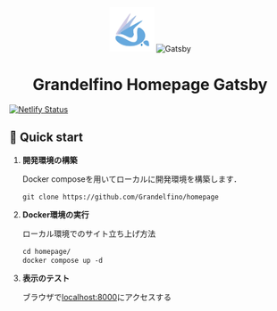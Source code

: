 <p align="center">
  <img alt="grandelfino" src="./src/images/teamlogo.png" width="80">
  <img alt="Gatsby" src="https://www.gatsbyjs.com/Gatsby-Monogram.svg" width="60" />
</p>
<h1 align="center">
  Grandelfino Homepage Gatsby
</h1>

[![Netlify Status](https://api.netlify.com/api/v1/badges/22e7a2bc-aaa4-4d57-8324-a5673854f30e/deploy-status)](https://app.netlify.com/sites/splendorous-granita-82ce05/deploys)

## 🚀 Quick start

1. **開発環境の構築**

    Docker composeを用いてローカルに開発環境を構築します．

    ```shell
    git clone https://github.com/Grandelfino/homepage
    ```

2. **Docker環境の実行**

    ローカル環境でのサイト立ち上げ方法

    ```shell
    cd homepage/
    docker compose up -d
    ```

3. **表示のテスト**

    ブラウザで[localhost:8000](http://localhost:8000)にアクセスする
